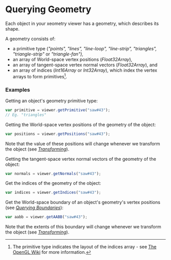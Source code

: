 # Querying Geometry

Each object in your xeometry viewer has a geometry, which describes its shape.

A geometry consists of:

* a primitive type \(_"points", "lines", "line-loop", "line-strip", "triangles", "triangle-strip"_ or _"triangle-fan"\),_
* an array of World-space vertex positions \(_Float32Array_\),
* an array of tangent-space vertex normal vectors \(_Float32Array_\), and
* an array of indices \(_Int16Array_ or _Int32Array_\), which index the vertex arrays to form primitives[^1].

### Examples

Getting an object's geometry primitive type:

```javascript
var primitive = viewer.getPrimitive("saw#43");
// Eg. "triangles"
```

Getting the World-space vertex positions of the geometry of the object:

```javascript
var positions = viewer.getPositions("saw#43");
```

Note that the value of these positions will change whenever we transform the object \(see [_Transforming_](transforming.md)\).

Getting the tangent-space vertex normal vectors of the geometry of the object:

```javascript
var normals = viewer.getNormals("saw#43");
```

Get the indices of the geometry of the object:

```javascript
var indices = viewer.getIndices("saw#43");
```

Get the World-space boundary of an object's geometry's vertex positions \(see [_Querying Boundaries_](queryingBoundaries.md)\):

```javascript
var aabb = viewer.getAABB("saw#43");
```

Note that the extents of this boundary will change whenever we transform the object \(see [_Transforming_](transforming.md)\).

[^1]: The primitive type indicates the layout of the indices array - see [The OpenGL Wiki](https://www.khronos.org/opengl/wiki/Primitive) for more information.

